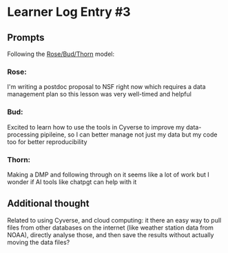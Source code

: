 # Learner Log Entry #3

## Prompts
Following the [Rose/Bud/Thorn](https://www.panoramaed.com/blog/rose-bud-thorn-activity-and-worksheet#:~:text=%22Rose%2C%20Bud%2C%20Thorn%22%20is%20a%20mindful%20design%2D,day%2C%20week%2C%20or%20month.) model:

### Rose:
I'm writing a postdoc proposal to NSF right now which requires a data management plan so this lesson was very well-timed and helpful

### Bud: 
Excited to learn how to use the tools in Cyverse to improve my data-processing pipileine, so I can better manage not just my data but my code too for better reproducibility

### Thorn: 
Making a DMP and following through on it seems like a lot of work but I wonder if AI tools like chatpgt can help with it

## Additional thought
Related to using Cyverse, and cloud computing: it there an easy way to pull files from other databases on the internet (like weather station data from NOAA), directly analyse those, and then save the results without actually moving the data files?
